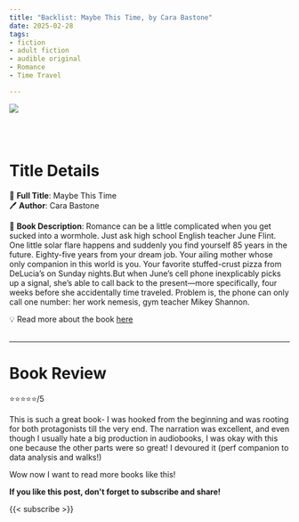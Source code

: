 ```yaml
---
title: "Backlist: Maybe This Time, by Cara Bastone"
date: 2025-02-28
tags: 
- fiction
- adult fiction
- audible original
- Romance
- Time Travel

---
```


![](https://m.media-amazon.com/images/I/51T6reolSZL._SL500_.jpg)

<br>
<br>

# Title Details

📕 **Full Title**: Maybe This Time
 \
🖊 **Author**: Cara Bastone

🔎 **Book Description**: Romance can be a little complicated when you get sucked into a wormhole. Just ask high school English teacher June Flint. One little solar flare happens and suddenly you find yourself 85 years in the future. Eighty-five years from your dream job. Your ailing mother whose only companion in this world is you. Your favorite stuffed-crust pizza from DeLucia’s on Sunday nights.But when June’s cell phone inexplicably picks up a signal, she’s able to call back to the present—more specifically, four weeks before she accidentally time traveled. Problem is, the phone can only call one number: her work nemesis, gym teacher Mikey Shannon.

💡️ Read more about the book [here](https://www.audible.com/pd/Maybe-This-Time-Audiobook/B0CXYXDMRQ)
<br>
<br>

---

# Book Review

⭐⭐⭐⭐⭐/5

This is such a great book- I was hooked from the beginning and was rooting for both protagonists till the very end. The narration was excellent, and even though I usually hate a big production in audiobooks, I was okay with this one because the other parts were so great! I devoured it (perf companion to data analysis and walks!)

Wow now I want to read more books like this!


**If you like this post, don't forget to subscribe and share!**

{{< subscribe >}}
